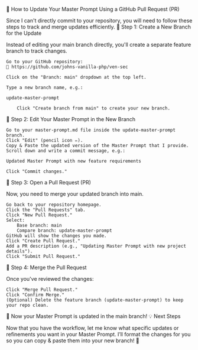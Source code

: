 🚀 How to Update Your Master Prompt Using a GitHub Pull Request (PR)

Since I can't directly commit to your repository, you will need to follow these steps to track and merge updates efficiently.
🔹 Step 1: Create a New Branch for the Update

Instead of editing your main branch directly, you'll create a separate feature branch to track changes.

    Go to your GitHub repository:
    🔗 https://github.com/johns-vanilla-php/ven-sec

    Click on the "Branch: main" dropdown at the top left.

    Type a new branch name, e.g.:

    update-master-prompt

        Click "Create branch from main" to create your new branch.

🔹 Step 2: Edit Your Master Prompt in the New Branch

    Go to your master-prompt.md file inside the update-master-prompt branch.
    Click "Edit" (pencil icon ✏️).
    Copy & Paste the updated version of the Master Prompt that I provide.
    Scroll down and write a commit message, e.g.:

    Updated Master Prompt with new feature requirements

    Click "Commit changes."

🔹 Step 3: Open a Pull Request (PR)

Now, you need to merge your updated branch into main.

    Go back to your repository homepage.
    Click the "Pull Requests" tab.
    Click "New Pull Request."
    Select:
        Base branch: main
        Compare branch: update-master-prompt
    GitHub will show the changes you made.
    Click "Create Pull Request."
    Add a PR description (e.g., "Updating Master Prompt with new project details").
    Click "Submit Pull Request."

🔹 Step 4: Merge the Pull Request

Once you've reviewed the changes:

    Click "Merge Pull Request."
    Click "Confirm Merge."
    (Optional) Delete the feature branch (update-master-prompt) to keep your repo clean.

🚀 Now your Master Prompt is updated in the main branch!
💡 Next Steps

Now that you have the workflow, let me know what specific updates or refinements you want in your Master Prompt. I’ll format the changes for you so you can copy & paste them into your new branch! 🚀
